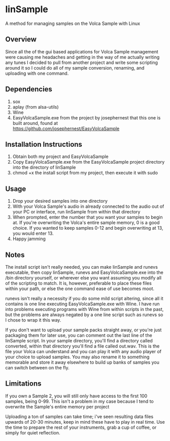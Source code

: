 # linSample
A method for managing samples on the Volca Sample with Linux

## Overview
Since all the of the gui based applications for Volca Sample management were causing me headaches and getting in the way of me actually writing any tunes I decided to pull from another project and write some scripting around it so I could do all of my sample conversion, renaming, and uploading with one command.

## Dependencies
1. sox
2. aplay (from alsa-utils)
3. Wine
4. EasyVolcaSample.exe from the project by josephernest that this one is built around, found at https://github.com/josephernest/EasyVolcaSample

## Installation Instructions
1. Obtain both my project and EasyVolcaSample
2. Copy EasyVolcaSample.exe from the EasyVolcaSample project directory into the directory of linSample
3. chmod +x the install script from my project, then execute it with sudo

## Usage
1. Drop your desired samples into one directory
2. With your Volca Sample's audio in already connected to the audio out of your PC or interface, run linSample from within that directory
3. When prompted, enter the number that you want your samples to begin at. If you're overwriting the Volca's entire sample memory, 0 is a good choice. If you wanted to keep samples 0-12 and begin overwriting at 13, you would enter 13.
4. Happy jamming

## Notes
The install script isn't really needed, you can make linSample and runevs executable, then copy linSample, runevs and EasyVolcaSample.exe into the /bin directory yourself, or wherever else you want assuming you modify all of the scripting to match. It is, however, preferable to place these files within your path, or else the one command ease of use becomes moot.

runevs isn't really a necessity if you do some mild script altering, since all it contains is one line executing EasyVolcaSample.exe with Wine. I have run into problems executing programs with Wine from within scripts in the past, but the problems are always negated by a one line script such as runevs so I chose to wrap it this way.

If you don't want to upload your sample packs straight away, or you're just packaging them for later use, you can comment out the last line of the linSample script. In your sample directory, you'll find a directory called converted, within that directory you'll find a file called out.wav. This is the file your Volca can understand and you can play it with any audio player of your choice to upload samples. You may also rename it to something memorable and store it away elsewhere to build up banks of samples you can switch between on the fly.

## Limitations
If you own a Sample 2, you will still only have access to the first 100 samples, being 0-99. This isn't a problem in my case because I tend to overwrite the Sample's entire memory per project

Uploading a ton of samples can take time; i've seen resulting data files upwards of 20-30 minutes, keep in mind these have to play in real time. Use the time to prepare the rest of your instruments, grab a cup of coffee, or simply for quiet reflection.
